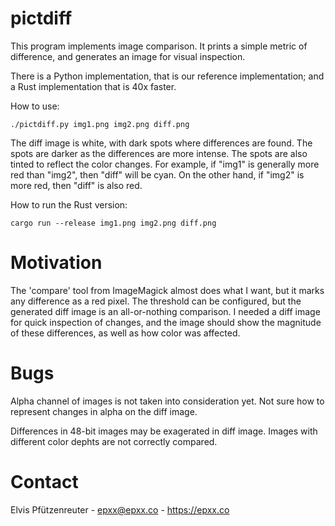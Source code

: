 # pictdiff

This program implements image comparison. It prints a simple metric
of difference, and generates an image for visual inspection.

There is a Python implementation, that is our reference implementation;
and a Rust implementation that is 40x faster.

How to use:

```
./pictdiff.py img1.png img2.png diff.png
```

The diff image is white, with dark spots where differences are found.
The spots are darker as the differences are more intense. The spots
are also tinted to reflect the color changes. For example, if "img1"
is generally more red than "img2", then "diff" will be cyan. On the
other hand, if "img2" is more red, then "diff" is also red.

How to run the Rust version:

```
cargo run --release img1.png img2.png diff.png
```

# Motivation

The 'compare' tool from ImageMagick almost does what I want, but it
marks any difference as a red pixel. The threshold can be configured,
but the generated diff image is an all-or-nothing comparison. I needed
a diff image for quick inspection of changes, and the image should show
the magnitude of these differences, as well as how color was affected.

# Bugs

Alpha channel of images is not taken into consideration yet. Not sure
how to represent changes in alpha on the diff image.

Differences in 48-bit images may be exagerated in diff image. Images with
different color dephts are not correctly compared.

# Contact

Elvis Pfützenreuter - epxx@epxx.co - https://epxx.co

